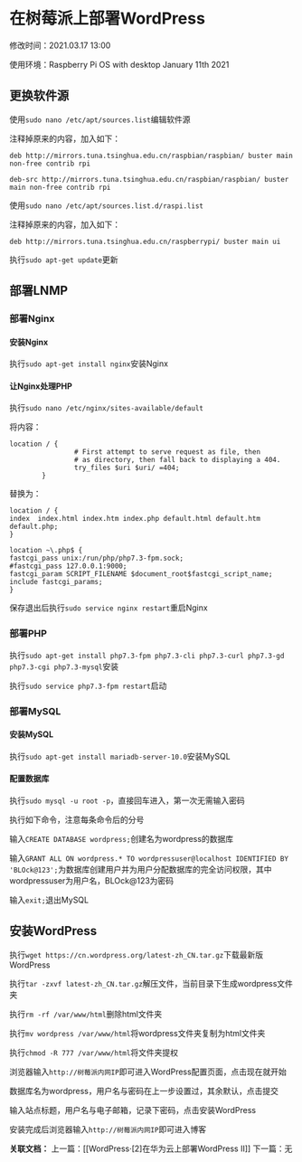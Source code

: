 # 在树莓派上部署WordPress

修改时间：2021.03.17 13:00

使用环境：Raspberry Pi OS with desktop January 11th 2021

## 更换软件源

使用`sudo nano /etc/apt/sources.list`编辑软件源

注释掉原来的内容，加入如下：

```
deb http://mirrors.tuna.tsinghua.edu.cn/raspbian/raspbian/ buster main non-free contrib rpi

deb-src http://mirrors.tuna.tsinghua.edu.cn/raspbian/raspbian/ buster main non-free contrib rpi
```

使用`sudo nano /etc/apt/sources.list.d/raspi.list`

注释掉原来的内容，加入如下：

```
deb http://mirrors.tuna.tsinghua.edu.cn/raspberrypi/ buster main ui
```

执行`sudo apt-get update`更新

## 部署LNMP

### 部署Nginx

#### 安装Nginx

执行`sudo apt-get install nginx`安装Nginx

#### 让Nginx处理PHP

执行`sudo nano /etc/nginx/sites-available/default`

将内容：

```
location / {
                # First attempt to serve request as file, then
                # as directory, then fall back to displaying a 404.
                try_files $uri $uri/ =404;
        }
```

替换为：

```
location / {
index  index.html index.htm index.php default.html default.htm default.php;
}
 
location ~\.php$ {
fastcgi_pass unix:/run/php/php7.3-fpm.sock;
#fastcgi_pass 127.0.0.1:9000;
fastcgi_param SCRIPT_FILENAME $document_root$fastcgi_script_name;
include fastcgi_params;
}
```

保存退出后执行`sudo service nginx restart`重启Nginx

### 部署PHP

执行`sudo apt-get install php7.3-fpm php7.3-cli php7.3-curl php7.3-gd php7.3-cgi php7.3-mysql`安装

执行`sudo service php7.3-fpm restart`启动

### 部署MySQL

#### 安装MySQL

执行`sudo apt-get install mariadb-server-10.0`安装MySQL

#### 配置数据库

执行`sudo mysql -u root -p`，直接回车进入，第一次无需输入密码

执行如下命令，注意每条命令后的分号

输入`CREATE DATABASE wordpress;`创建名为wordpress的数据库

输入`GRANT ALL ON wordpress.* TO wordpressuser@localhost IDENTIFIED BY 'BLOck@123';`为数据库创建用户并为用户分配数据库的完全访问权限，其中wordpressuser为用户名，BLOck@123为密码

输入`exit;`退出MySQL

## 安装WordPress

执行`wget https://cn.wordpress.org/latest-zh_CN.tar.gz`下载最新版WordPress

执行`tar -zxvf latest-zh_CN.tar.gz`解压文件，当前目录下生成wordpress文件夹

执行`rm -rf /var/www/html`删除html文件夹

执行`mv wordpress /var/www/html`将wordpress文件夹复制为html文件夹

执行`chmod -R 777 /var/www/html`将文件夹提权

浏览器输入`http://树莓派内网IP`即可进入WordPress配置页面，点击现在就开始

数据库名为wordpress，用户名与密码在上一步设置过，其余默认，点击提交

输入站点标题，用户名与电子邮箱，记录下密码，点击安装WordPress

安装完成后浏览器输入`http://树莓派内网IP`即可进入博客

**关联文档：**
上一篇：[[WordPress·[2]在华为云上部署WordPress II]]
下一篇：无